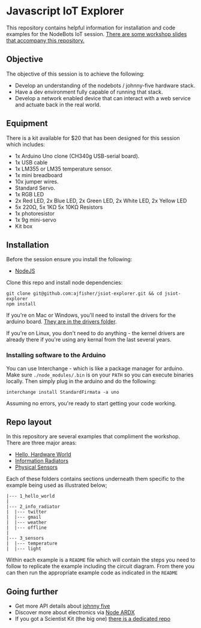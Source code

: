 # Javascript IoT Explorer

This repository contains helpful information for installation and code
examples for the NodeBots IoT session. [There are some workshop slides
that accompany this repository.](http://jsiot.ajf.io)

## Objective

The objective of this session is to achieve the following:

* Develop an understanding of the nodebots / johnny-five hardware stack.
* Have a dev environment fully capable of running that stack.
* Develop a network enabled device that can interact with a web service and
actuate back in the real world.

## Equipment

There is a kit available for $20 that has been designed for this session which includes:

* 1x Arduino Uno clone (CH340g USB-serial board).
* 1x USB cable
* 1x LM355 or LM35 temperature sensor.
* 1x mini breadboard
* 10x jumper wires.
* Standard Servo.
* 1x RGB LED
* 2x Red LED, 2x Blue LED, 2x Green LED, 2x White LED, 2x Yellow LED
* 5x 220Ω, 5x 1KΩ 5x 10KΩ Resistors
* 1x photoresistor
* 1x 9g mini-servo
* Kit box

## Installation

Before the session ensure you install the following:

* [NodeJS](http://nodejs.org)

Clone this repo and install node dependencies:

```
git clone git@github.com:ajfisher/jsiot-explorer.git && cd jsiot-explorer
npm install
```

If you're on Mac or Windows, you'll need to install the drivers for the arduino
board. [They are in the drivers folder](/drivers).

If you're on Linux, you don't need to do anything - the kernel drivers are already
there if you're using any kernal from the last several years.

### Installing software to the Arduino

You can use Interchange - which is like a package manager for arduino. Make sure
`./node_modules/.bin` is on your `PATH` so you can execute binaries locally. Then
simply plug in the arduino and do the following:

```
interchange install StandardFirmata -a uno
```

Assuming no errors, you're ready to start getting your code working.

## Repo layout

In this repository are several examples that compliment the workshop. There are
three major areas:

* [Hello, Hardware World](1_hello_world/README.md)
* [Information Radiators](2_info_radiator/README.md)
* [Physical Sensors](3_sensors/README.md)

Each of these folders contains sections underneath them specific to the
example being used as illustrated below;

```
|--- 1_hello_world
|
|--- 2_info_radiator
|  |--- twitter
|  |--- gmail
|  |--- weather
|  |--- offline
|
|--- 3_sensors
|  |--- temperature
|  |--- light
```

Within each example is a `README` file which will contain the steps you need
to follow to replicate the example including the circuit diagram. From there
you can then run the appropriate example code as indicated in the `README`

## Going further

* Get more API details about [johnny five](http://johnny-five.io)
* Discover more about electronics via [Node ARDX](http://node-ardx.org)
* If you got a Scientist Kit (the big one) [there is a dedicated repo](http://github.com/nodebotsau/scientist-kit)


